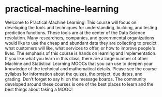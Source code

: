 # practical-machine-learning
Welcome to Practical Machine Learning! This course will focus on developing the tools and techniques for understanding, building, and testing prediction functions.  These tools are at the center of the Data Science revolution. Many researchers, companies, and governmental organizations would like to use the cheap and abundant data they are collecting to predict what customers will like, what services to offer, or how to improve people's lives.  The emphasis of this course is hands on learning and implementation. If you like what you learn in this class, there are a large number of other Machine and Statistical Learning MOOCs that you can use to deepen your knowledge of the technical and mathematical details.   Please see the course syllabus for information about the quizes, the project, due dates, and grading. Don't forget to say hi on the message boards. The community developed around these courses is one of the best places to learn and the best things about taking a MOOC!
